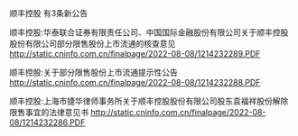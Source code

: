 顺丰控股 有3条新公告 

顺丰控股:华泰联合证券有限责任公司、中国国际金融股份有限公司关于顺丰控股股份有限公司部分限售股份上市流通的核查意见 http://static.cninfo.com.cn/finalpage/2022-08-08/1214232289.PDF 

顺丰控股:关于部分限售股份上市流通提示性公告 http://static.cninfo.com.cn/finalpage/2022-08-08/1214232288.PDF 

顺丰控股:上海市捷华律师事务所关于顺丰控股股份有限公司股东袁福祥股份解除限售事宜的法律意见书 http://static.cninfo.com.cn/finalpage/2022-08-08/1214232286.PDF 

